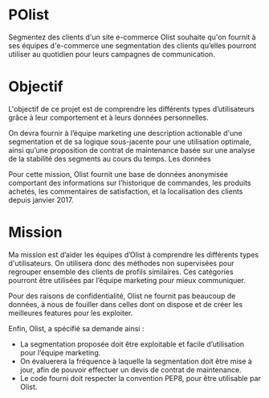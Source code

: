 # POlist
Segmentez des clients d'un site e-commerce
Olist souhaite qu'on fournit à ses équipes d'e-commerce une segmentation des clients qu’elles pourront utiliser au quotidien pour leurs campagnes de communication.


# Objectif

L'objectif de ce projet est de comprendre les différents types d’utilisateurs grâce à leur comportement et à leurs données personnelles.

On devra fournir à l’équipe marketing une description actionable d'une segmentation et de sa logique sous-jacente pour une utilisation optimale, ainsi qu’une proposition de contrat de maintenance basée sur une analyse de la stabilité des segments au cours du temps.
Les données

Pour cette mission, Olist fournit une base de données anonymisée comportant des informations sur l’historique de commandes, les produits achetés, les commentaires de satisfaction, et la localisation des clients depuis janvier 2017.

# Mission

Ma mission est d’aider les équipes d’Olist à comprendre les différents types d'utilisateurs. On utilisera donc des méthodes non supervisées pour regrouper ensemble des clients de profils similaires. Ces catégories pourront être utilisées par l’équipe marketing pour mieux communiquer.

Pour des raisons de confidentialité, Olist ne fournit pas beaucoup de données, à nous de fouiller dans celles dont on dispose et de créer les meilleures features pour les exploiter.

Enfin, Olist, a spécifié sa demande ainsi :
- La segmentation proposée doit être exploitable et facile d’utilisation pour l’équipe marketing.
- On évaluerera la fréquence à laquelle la segmentation doit être mise à jour, afin de pouvoir effectuer un devis de contrat de maintenance.
- Le code fourni doit respecter la convention PEP8, pour être utilisable par Olist.
